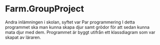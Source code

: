 # Farm.GroupProject
Andra inlämningen i skolan, syftet var Par programmering
I detta programmet ska man kunna skapa djur samt grödor för att sedan kunna mata djur med dem.
Programmet är byggt utifrån ett klassdiagram som var skapat av läraren.
